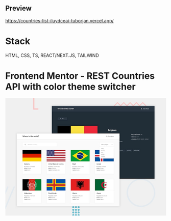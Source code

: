 ## Preview

https://countries-list-iluydceai-tuborjan.vercel.app/

# Stack
HTML, CSS, TS, REACT/NEXT.JS, TAILWIND

# Frontend Mentor - REST Countries API with color theme switcher

![Design preview for the REST Countries API with color theme switcher coding challenge](./app/desktop-preview.jpg)
